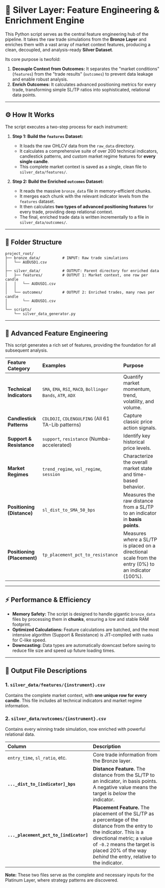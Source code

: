 # 🧠 Silver Layer: Feature Engineering & Enrichment Engine

This Python script serves as the central feature engineering hub of the pipeline. It takes the raw trade simulations from the **Bronze Layer** and enriches them with a vast array of market context features, producing a clean, decoupled, and analysis-ready **Silver Dataset**.

Its core purpose is twofold:

1.  **Decouple Context from Outcomes:** It separates the "market conditions" (`features`) from the "trade results" (`outcomes`) to prevent data leakage and enable robust analysis.
2.  **Enrich Outcomes:** It calculates advanced positioning metrics for every trade, transforming simple SL/TP ratios into sophisticated, relational data points.

---

## ⚙️ How It Works

The script executes a two-step process for each instrument:

1.  **Step 1: Build the `features` Dataset:**

    -   It loads the raw OHLCV data from the `raw_data` directory.
    -   It calculates a comprehensive suite of over 200 technical indicators, candlestick patterns, and custom market regime features for **every single candle**.
    -   This complete market context is saved as a single, clean file to `silver_data/features/`.

2.  **Step 2: Build the Enriched `outcomes` Dataset:**
    -   It reads the massive `bronze_data` file in memory-efficient chunks.
    -   It merges each chunk with the relevant indicator levels from the `features` dataset.
    -   It then calculates **two types of advanced positioning features** for every trade, providing deep relational context.
    -   The final, enriched trade data is written incrementally to a file in `silver_data/outcomes/`.

---

## 📁 Folder Structure

```
project_root/
├── bronze_data/          # INPUT: Raw trade simulations
│   └── AUDUSD1.csv
│
├── silver_data/          # OUTPUT: Parent directory for enriched data
│   ├── features/         # OUTPUT 1: Market context, one row per candle
│   │   └── AUDUSD1.csv
│   │
│   └── outcomes/         # OUTPUT 2: Enriched trades, many rows per candle
│       └── AUDUSD1.csv
│
└── scripts/
    └── silver_data_generator.py
```

---

## 🚀 Advanced Feature Engineering

This script generates a rich set of features, providing the foundation for all subsequent analysis.

| Feature Category            | Examples                                                     | Purpose                                                                                               |
| :-------------------------- | :----------------------------------------------------------- | :---------------------------------------------------------------------------------------------------- |
| **Technical Indicators**    | `SMA`, `EMA`, `RSI`, `MACD`, `Bollinger Bands`, `ATR`, `ADX` | Quantify market momentum, trend, volatility, and volume.                                              |
| **Candlestick Patterns**    | `CDLDOJI`, `CDLENGULFING` (All 61 TA-Lib patterns)           | Capture classic price action signals.                                                                 |
| **Support & Resistance**    | `support`, `resistance` (Numba-accelerated)                  | Identify key historical price levels.                                                                 |
| **Market Regimes**          | `trend_regime`, `vol_regime`, `session`                      | Characterize the overall market state and time-based behavior.                                        |
| **Positioning (Distance)**  | `sl_dist_to_SMA_50_bps`                                      | Measures the raw distance from a SL/TP to an indicator in **basis points**.                           |
| **Positioning (Placement)** | `tp_placement_pct_to_resistance`                             | Measures _where_ a SL/TP is placed on a directional scale from the entry (0%) to an indicator (100%). |

---

## ⚡ Performance & Efficiency

-   **Memory Safety:** The script is designed to handle gigantic `bronze_data` files by processing them in **chunks**, ensuring a low and stable RAM footprint.
-   **Optimized Calculations:** Feature calculations are batched, and the most intensive algorithm (Support & Resistance) is JIT-compiled with `numba` for C-like speed.
-   **Downcasting:** Data types are automatically downcast before saving to reduce file size and speed up future loading times.

---

## 🧱 Output File Descriptions

### 1. `silver_data/features/{instrument}.csv`

Contains the complete market context, with **one unique row for every candle**. This file includes all technical indicators and market regime information.

### 2. `silver_data/outcomes/{instrument}.csv`

Contains every winning trade simulation, now enriched with powerful relational data.

| Column                                 | Description                                                                                                                                                                                                                                                 |
| :------------------------------------- | :---------------------------------------------------------------------------------------------------------------------------------------------------------------------------------------------------------------------------------------------------------- |
| `entry_time`, `sl_ratio`, etc.         | Core trade information from the Bronze layer.                                                                                                                                                                                                               |
| **`..._dist_to_[indicator]_bps`**      | **Distance Feature.** The distance from the SL/TP to an indicator, in basis points. A negative value means the target is _below_ the indicator.                                                                                                             |
| **`..._placement_pct_to_[indicator]`** | **Placement Feature.** The placement of the SL/TP as a percentage of the distance from the entry to the indicator. This is a directional metric; a value of `-0.2` means the target is placed 20% of the way _behind_ the entry, relative to the indicator. |

**Note:** These two files serve as the complete and necessary inputs for the Platinum Layer, where strategy patterns are discovered.
